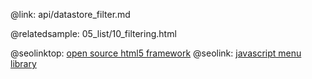 @link: api/datastore_filter.md


@relatedsample:
    05_list/10_filtering.html

@seolinktop: [open source html5 framework](https://webix.com)
@seolink: [javascript menu library](https://webix.com/widget/menu/)